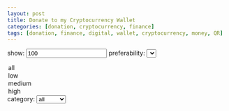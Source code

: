 ```yaml
---
layout: post
title: Donate to my Cryptocurrency Wallet
categories: [donation, cryptocurrency, finance]
tags: [donation, finance, digital, wallet, cryptocurrency, money, QR]
---
```

<label for="show">show:</label>
	<input type="number" id="show" name="show" value="100">
<label for="preferability">preferability:</label>
<select id="preferability">
  <option value="all">all</option>
  <option value="low">low</option>
  <option value="medium">medium</option>
  <option value="high">high</option>
</select>
<label for="category">category:</label>
<select id="category">
  <option value="all">all</option>
  <option value="popular">popular</option>
</select>
<div id="cryptowallet">
 
</div>

<script>
$('#show, #rate, #cost, #category').ready(function(){
  donation();
}).change(function(){
  donation();
});

function donation(){
  var print_count = 0;
  var show = $('#show').val();
  var preferability = $('#preferability').val();
  var category = $('#category').val();
  $('#cryptowallet').html('');
  $.getJSON('https://0fajarpurnama0.github.io/assets/json/donation.json', function(data) {
    var cryptowalletlength = data.cryptowallet.length;
	if(preferability == 'all' && category == 'all'){
	  for(i = 0; i < cryptowalletlength; i++){
		print_donation("cryptowallet", data.cryptowallet[i].name, data.cryptowallet[i].address, data.cryptowallet[i].image);
		print_count++;
		if(print_count == show){
		  break;
		}
	  }
	} else if(preferability == 'all'){
	  for(i = 0; i < cryptowalletlength; i++){
		if(data.cryptowallet[i].category==category){
		  print_donation("cryptowallet", data.cryptowallet[i].name, data.cryptowallet[i].address, data.cryptowallet[i].image);
		  print_count++;
		  if(print_count == show){
			break;
		  }
		}
	  }
	} else if(category == 'all'){
	  for(i = 0; i < cryptowalletlength; i++){
		if(data.cryptowallet[i].preferability==preferability){
		  print_donation("cryptowallet", data.cryptowallet[i].name, data.cryptowallet[i].address, data.cryptowallet[i].image);
		  print_count++;
		  if(print_count == show){
			break;
		  }
		}
	  }
	} else {
	  for(i = 0; i < cryptowalletlength; i++){
		if(data.cryptowallet[i].preferability==preferability && data.cryptowallet[i].category==category){
		  print_donation("cryptowallet", data.cryptowallet[i].name, data.cryptowallet[i].address, data.cryptowallet[i].image);
		  print_count++;
		  if(print_count == show){
			break;
		  }
		}
	  } 
	}
  });
}

function print_donation(id, name, address, image){
  $('#'+id).append(`
	<figure>
	  <img src="`+image+`" alt="`+name+`: `+address+`" style="max-width:300px">
	  <figcaption>`+name+`: <a href="#">`+address+`</a></figcaption>
	</figure>
  `);
}
</script>